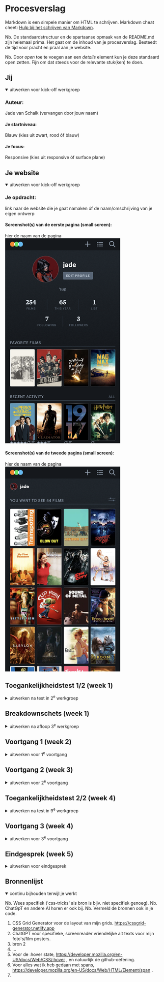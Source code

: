 # Procesverslag
Markdown is een simpele manier om HTML te schrijven. 
Markdown cheat cheet: [Hulp bij het schrijven van Markdown](https://github.com/adam-p/markdown-here/wiki/Markdown-Cheatsheet).

Nb. De standaardstructuur en de spartaanse opmaak van de README.md zijn helemaal prima. Het gaat om de inhoud van je procesverslag. Besteedt de tijd voor pracht en praal aan je website.

Nb. Door *open* toe te voegen aan een *details* element kun je deze standaard open zetten. Fijn om dat steeds voor de relevante stuk(ken) te doen.





## Jij

<details open>
<summary>uitwerken voor kick-off werkgroep</summary>

### Auteur:
Jade van Schaik (vervangen door jouw naam)

#### Je startniveau:
Blauw (kies uit zwart, rood óf blauw)

#### Je focus:
Responsive (kies uit responsive óf surface plane)

</details>





## Je website

<details open>
<summary>uitwerken voor kick-off werkgroep</summary>

### Je opdracht:
link naar de website die je gaat namaken óf de naam/omschrijving van je eigen ontwerp

#### Screenshot(s) van de eerste pagina (small screen): 
hier de naam van de pagina 
<img src="readme-images/letterboxd-profile.png" width="375px" alt="letterboxd profile pagina">

#### Screenshot(s) van de tweede pagina (small screen):
hier de naam van de pagina 
<img src="readme-images/letterboxd-wishlist.png" width="375px" alt="letterboxd wishlist pagina">

</details>



## Toegankelijkheidstest 1/2 (week 1)

<details>
<summary>uitwerken na test in 2<sup>e</sup> werkgroep</summary>

### Bevindingen
Lijst met je bevindingen die in de test naar voren kwamen:
1. Te weinig uitleg bij alt-texten van images en video's.
2. Onwijs veel classes en id's.
3. Onwijs veel gebruik van div's en onduidelijke sections.
4. Onduidelijke verdeling van content maakt het navigeren door de pagina met keyboard moeilijk.

</details>



## Breakdownschets (week 1)

<details>
<summary>uitwerken na afloop 3<sup>e</sup> werkgroep</summary>

### de hele pagina: 
<img src="readme-images/dummy-plaatje.jpg" width="375px" alt="breakdown van de hele pagina">

### dynamisch deel (bijv menu): 
<img src="readme-images/dummy-plaatje.jpg" width="375px" alt="breakdown van een dynamisch deel">

### wellicht nog een dynamisch deel (bijv filter): 
<img src="readme-images/dummy-plaatje.jpg" width="375px" alt="breakdown van nog een dynamisch deel">

</details>





## Voortgang 1 (week 2)

<details>
<summary>uitwerken voor 1<sup>e</sup> voortgang</summary>


### Stand van zaken
<img width="1509" alt="Screenshot 2023-09-14 at 09 04 56" src="https://github.com/Goefiy/FED-up/assets/143953946/add69558-fb6f-4c27-905d-6ad0b8da8d09">


Begon deze opdracht met het invoegen van al mijn HTML, zodat ik al mijn content al in de website heb staan en later de CSS kan toepassen.
Ik ben ook begonnen met de header. Ik wou zo snel mogelijk een idee krijgen van de site, de styling en de content. Ook ben ik begonnen met de eerste section, de profiel-foto, button, titel, en biografie. 



### Agenda voor meeting
samen met je groepje opstellen

!! Gesprekjes werden uiteindelijk individueel niet in groepsverband.

| Ik | student 2 | student 3 | student 4 |
| --- | --- | --- | --- |
| Hulp met grid | en dit | en ik dit | en dan ik dat |
| | dit als er tijd is | nog een punt | dit wil ik zeker |
| | ... | ... | ... |


### Verslag van meeting
hier na afloop snel de uitkomsten van de meeting vastleggen

- Grid gebruiken voor de bovenkant van de pagina.
- Bij de UL onder de bovenkanste section, met de cijfers en letters in dezelfde li, gebruik maken van SPANs.

</details>



## Voortgang 2 (week 3)

<details>
<summary>uitwerken voor 2<sup>e</sup> voortgang</summary>


### Stand van zaken
Eerste section en de UL eronder gingen goed en heb deze goed kunnen uitwerken. Nu was de opdracht om de rest van de content blokken uit te werken.


<img width="528" alt="Screenshot 2023-09-30 at 15 56 11" src="https://github.com/Goefiy/FED-up/assets/143953946/fd0c7a02-b10f-4739-9e33-b436002e35aa">


De eerste ging best oke, kon de witte lijn maken door middel van een border-bottom en een klein beetje extra padding. Ook ben ik actief bezig geweest met het oefenen met de :root element. Ik had nog niet eerder gehoord van de root element, maar het leek een beetje op de vars bij JavaScript dus uiteindelijk lukte dat goed. Heb meteen een lijst kunnen toevoegen met vars verdeeld over de gehele pagina.




### Agenda voor meeting
samen met je groepje opstellen

!! Ik had niet veel vragen voor de student-assistenten omdat ik niet tegen problemen aanliep. Ik had ze alleen laten zien dat mijn grid van vorige week en de flex op de ul goed gelukt was.

| student 1 | student 2 | student 3 | student 4 |
| --- | --- | --- | --- |
| dit bespreken | en dit | en ik dit | en dan ik dat |
| en dat ook nog | dit als er tijd is | nog een punt | dit wil ik zeker |
| ... | ... | ... | ... |


### Verslag van meeting
hier na afloop snel de uitkomsten van de meeting vastleggen

- punt 1
- punt 2
- nog een punt
- ...

</details>





## Toegankelijkheidstest 2/2 (week 4)

<details>
<summary>uitwerken na test in 9<sup>e</sup> werkgroep</summary>

### Bevindingen
Lijst met je bevindingen die in de test naar voren kwamen (geef ook aan wat er verbeterd is):

- Ik heb veel nadruk gelegd op het toevoegen van duidelijke, informatieve en ook vermakelijke alt texts. Ik merkte dat de screen-reader bij de original website hier niet veel voor deed namelijk. Deze zijn goed te lezen door de screen-reader en geven meer uitleg bij een film-poster dan alleen de titel van de film.
- Ook heb ik een duidelijkere HTML-structuur opgesteld dan die in de originele, ik gebruik geen onnodige div's, spans of id.
- Wel heb ik gemerkt dat bij bijvoorbeeld mijn css het niet altijd makkelijk is om te zien welk element waar behandeld word aangezien ik veel first-of-types en nth-of-type gebruik. Ik heb dit kunnen verduidelijken door id's toe te voegen aan de body van mijn HTML pagina's. 


</details>





## Voortgang 3 (week 4)

<details>
<summary>uitwerken voor 3<sup>e</sup> voortgang</summary>


### Stand van zaken
Ik begon vandaag aan de 2 pagina van mijn website. Deze 2e pagina heeft andere contentblokken maar is in mijn mening een stuk makkelijker dus dat was fijn. 


<img width="582" alt="Screenshot 2023-09-27 at 11 22 15" src="https://github.com/Goefiy/FED-up/assets/143953946/37a12184-26e2-4926-b7a8-adc531f5947f">


Ik begon met de buttons vrij onderaan de pagina, en ben toen de film-poster-gallerij gaan maken die op de watchlist pagina staan. Deze heb ik gemaakt met flex-box.

<img width="528" alt="Screenshot 2023-09-30 at 16 04 34" src="https://github.com/Goefiy/FED-up/assets/143953946/13fb042b-aa9a-44cc-ac13-2615f9e07ab1">

Ook had ik een paar elementen die overeen kwamen met elementen in de index.html pagina dus ik kon sommige styling onderdelen bij elkaar plaatsen.
De pagina had ik vrij snel al af, dit vond ik fijn. Ook ben ik aan de gang geweest met de laatste contentblokken op de index.html, oftewel de profile page. En heb nog wat general styling aangepast en verbeterd, en wat root elementen toegevoegd. 


<img width="528" alt="Screenshot 2023-09-30 at 16 08 01" src="https://github.com/Goefiy/FED-up/assets/143953946/e69708b1-6b45-4782-91ad-ef8aca149316">


^ Zo ziet nu de profiel pagina er uit, heb de "Artikelen" toegevoegd, moet alleen hiervan de titel en link nog doen, deze styling heb ik vaker gedaan dus dat moet wel goed komen. Het enige waar ik echt nog tegen aan ga lopen is het responsive maken. Ik heb in mijn hoofd het gevoel alsof ik hier niet genoeg tijd voor ga hebben, ik ga kijken hoe ver ik ga komen. Ik wil sowieso kijken of ik de 2e nav bar kan toevoegen bij de desktop pagina, deze is namelijk wel in de originele site, en verdwijnt dus als je op telefoon zit, maar verschijnt als je het scherm vergroot. 




### Agenda voor meeting
samen met je groepje opstellen

!! Ik had niet veel vragen voor de student-assistenten omdat ik niet tegen problemen aanliep. De hulp die ik nodig had kreeg ik van Lua, thanks lu :) 

| student 1 | student 2 | student 3 | student 4 |
| --- | --- | --- | --- |
| dit bespreken | en dit | en ik dit | en dan ik dat |
| en dat ook nog | dit als er tijd is | nog een punt | dit wil ik zeker |
| ... | ... | ... | ... |


### Verslag van meeting
hier na afloop snel de uitkomsten van de meeting vastleggen

</details>





## Eindgesprek (week 5)

<details>
<summary>uitwerken voor eindgesprek</summary>

### Je uitkomst - karakteristiek screenshots:
<img src="[readme-images/dummy-plaatje.jpg](https://github.com/Goefiy/FED-up/blob/main/readme-images/profile-top.png)" width="375px" alt="profile-top">


### Dit ging goed/Heb ik geleerd: 
Korte omschrijving met plaatjes

<img src="readme-images/dummy-plaatje.jpg" width="375px" alt="top">


### Dit was lastig/Is niet gelukt:
Korte omschrijving met plaatjes

<img src="readme-images/dummy-plaatje.jpg" width="375px" alt="bummer">
</details>




## Bronnenlijst


<details open>
<summary>continu bijhouden terwijl je werkt</summary>

Nb. Wees specifiek ('css-tricks' als bron is bijv. niet specifiek genoeg). 
Nb. ChatGpT en andere AI horen er ook bij.
Nb. Vermeld de bronnen ook in je code.


1. CSS Grid Generator voor de layout van mijn grids. https://cssgrid-generator.netlify.app
2. ChatGPT voor specifieke, screenreader vriendelijke alt texts voor mijn foto's/film posters.
3. bron 2
4. ...
3. Voor de :hover state, https://developer.mozilla.org/en-US/docs/Web/CSS/:hover , en natuurlijk de github-oefening.
4. Voor alles wat ik heb gedaan met spans, https://developer.mozilla.org/en-US/docs/Web/HTML/Element/span .
5. 


</details>
